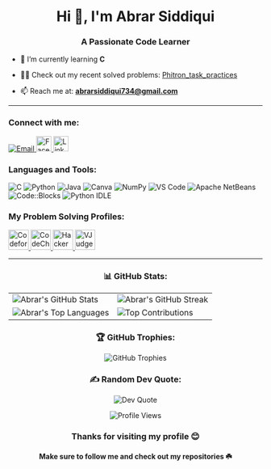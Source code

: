 <h1 align="center">Hi 👋, I'm Abrar Siddiqui</h1>
<h3 align="center">A Passionate Code Learner</h3>

- 🌱 I’m currently learning **C**

- 👨‍💻 Check out my recent solved problems: [Phitron_task_practices](https://github.com/Abraralvi2002/Phitron_task_practices)

- 📫 Reach me at: **abrarsiddiqui734@gmail.com**

---

<h3 align="left">Connect with me:</h3>
<p align="left">
  <a href="mailto:abrarsiddiqui734@gmail.com">
    <img src="https://img.shields.io/badge/Email-D14836?logo=gmail&logoColor=white" alt="Email"/>
  </a>
  <a href="https://www.facebook.com/abrarsiddiquialvi/" target="_blank">
    <img src="https://encrypted-tbn0.gstatic.com/images?q=tbn:ANd9GcTtfbcYeYgf0wQJ-LSPm3CPbyB7T1p0f5bnaA&s" alt="Facebook" width="30" height="30" />
  </a>
  <a href="https://www.linkedin.com/in/md-abrar-siddiqui-a933691b0/" target="_blank">
    <img src="https://i.ibb.co/6HK3VN7/Linked-In-icon-svg.png" alt="LinkedIn" width="30" height="30" />
  </a>
</p>

<h3 align="left">Languages and Tools:</h3>
<p align="left">
  <img src="https://img.shields.io/badge/c-%2300599C.svg?style=for-the-badge&logo=c&logoColor=white" alt="C"/>
  <img src="https://img.shields.io/badge/python-3670A0?style=for-the-badge&logo=python&logoColor=ffdd54" alt="Python"/>
  <img src="https://img.shields.io/badge/java-%23ED8B00.svg?style=for-the-badge&logo=openjdk&logoColor=white" alt="Java"/>
  <img src="https://img.shields.io/badge/Canva-%2300C4CC.svg?style=for-the-badge&logo=Canva&logoColor=white" alt="Canva"/>
  <img src="https://img.shields.io/badge/numpy-%23013243.svg?style=for-the-badge&logo=numpy&logoColor=white" alt="NumPy"/>
  <img src="https://img.shields.io/badge/VS%20Code-007ACC?style=for-the-badge&logo=visual-studio-code&logoColor=white" alt="VS Code"/>
  <img src="https://img.shields.io/badge/Apache%20NetBeans-1B6AC6?style=for-the-badge&logo=apache-netbeans-ide&logoColor=white" alt="Apache NetBeans"/>
  <img src="https://img.shields.io/badge/Code::Blocks-3B3B3B?style=for-the-badge&logo=code-blocks&logoColor=white" alt="Code::Blocks"/>
  <img src="https://img.shields.io/badge/Python%20IDLE-FFE873?style=for-the-badge&logo=python&logoColor=black" alt="Python IDLE"/>
</p>

<h3 align="left">My Problem Solving Profiles:</h3>
<p align="left">
  <a href="https://codeforces.com/profile/Abraralvi2002" target="_blank">
    <img src="https://play-lh.googleusercontent.com/zaldniLc2XTBhNlCDR4hcD5bcRYHZ56_lO0yA2Qu-cADShy1_HDWrICSvv0EPTX79WY=w240-h480-rw" alt="Codeforces" width="40" height="40"/>
  </a>
  <a href="https://www.codechef.com/users/abrar_alvi" target="_blank">
    <img src="https://images.crunchbase.com/image/upload/c_pad,f_auto,q_auto:eco,dpr_1/zruiknbedz8yqafxbazb" alt="CodeChef" width="40" height="40"/>
  </a>
  <a href="https://www.hackerrank.com/profile/abrarsiddiqui734" target="_blank">
    <img src="https://encrypted-tbn0.gstatic.com/images?q=tbn:ANd9GcRmrrdjSfdAQujIopqqLDRjrtyT9SMd24aZuQ&s" alt="HackerRank" width="40" height="40"/>
  </a>
  <a href="https://vjudge.net/user/Abrar_alvi" target="_blank">
    <img src="https://vjudge.net/static/bundle/11b24ab2156955d8f3fa.ico" alt="VJudge" width="40" height="40"/>
  </a>
</p>

---

<h3 align="center">📊 GitHub Stats:</h3>

<p align="center">
  <table>
    <tr>
      <td>
        <img src="https://github-readme-stats.vercel.app/api?username=Abraralvi2002&theme=tokyonight&hide_border=false&include_all_commits=false&count_private=false" alt="Abrar's GitHub Stats" />
      </td>
      <td>
        <img src="https://nirzak-streak-stats.vercel.app/?user=Abraralvi2002&theme=tokyonight&hide_border=false" alt="Abrar's GitHub Streak" />
      </td>
    </tr>
    <tr>
      <td>
        <img src="https://github-readme-stats.vercel.app/api/top-langs/?username=Abraralvi2002&theme=tokyonight&hide_border=false&include_all_commits=false&count_private=false" alt="Abrar's Top Languages" />
      </td>
      <td>
        <img src="https://github-contributor-stats.vercel.app/api?username=Abraralvi2002&limit=5&theme=tokyonight&combine_all_yearly_contributions=true" alt="Top Contributions" />
      </td>
    </tr>
  </table>
</p>

<h3 align="center">🏆 GitHub Trophies:</h3>
<p align="center">
  <img src="https://github-profile-trophy.vercel.app/?username=Abraralvi2002&theme=radical&no-frame=false&no-bg=true&margin-w=4" alt="GitHub Trophies"/>
</p>

<h3 align="center">✍️ Random Dev Quote:</h3>
<p align="center">
  <img src="https://quotes-github-readme.vercel.app/api?type=horizontal&theme=radical" alt="Dev Quote"/>
</p>

<p align="center">
  <img src="https://komarev.com/ghpvc/?username=Abraralvi2002&color=blue&style=flat-square" alt="Profile Views"/>
</p>

<h3 align="center">Thanks for visiting my profile 😊</h3>
<h4 align="center">Make sure to follow me and check out my repositories ☘️</h4>
